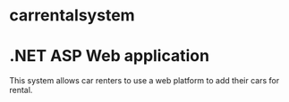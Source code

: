 # carrentalsystem
# .NET ASP Web application
This system allows car renters to use a web platform to add their cars for rental.

